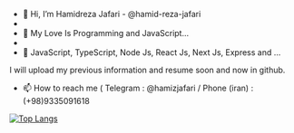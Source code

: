 - 👋 Hi, I’m Hamidreza Jafari - @hamid-reza-jafari
- 
- 👀 My Love Is Programming and JavaScript...
- 
- 🌱 JavaScript, TypeScript, Node Js, React Js, Next Js, Express and ...

I will upload my previous information and resume soon and now in github.

- 📫 How to reach me ( Telegram : @hamizjafari / Phone (iran) : (+98)9335091618 

[![Top Langs](https://github-readme-stats.vercel.app/api/top-langs/?username=hamizjafari)](https://github.com/hamizjafari/github-readme-stats)

<!---
hamid-reza-jafari/hamid-reza-jafari is a ✨ special ✨ repository because its `README.md` (this file) appears on your GitHub profile.
You can click the Preview link to take a look at your changes.
--->
